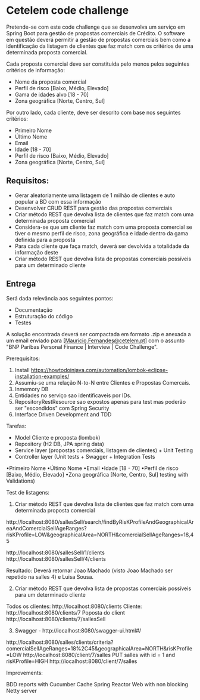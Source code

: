 # Cetelem code challenge

Pretende-se com este code challenge que se desenvolva um serviço em Spring Boot para gestão de propostas comerciais de Crédito. 
O software em questão deverá permitir a gestão de propostas comerciais bem como a identificação da listagem de clientes 
que faz match com os critérios de uma determinada proposta comercial.

Cada proposta comercial deve ser constituída pelo menos pelos seguintes critérios de informação:
* Nome da proposta comercial
* Perfil de risco [Baixo, Médio, Elevado]
* Gama de idades alvo [18 - 70]
* Zona geográfica [Norte, Centro, Sul]

Por outro lado, cada cliente, deve ser descrito com base nos seguintes critérios:
* Primeiro Nome
* Último Nome
* Email
* Idade [18 - 70]
* Perfil de risco [Baixo, Médio, Elevado]
* Zona geográfica [Norte, Centro, Sul]

## Requisitos:
* Gerar aleatoriamente uma listagem de 1 milhão de clientes e auto popular a BD com essa informação
* Desenvolver CRUD REST para gestão das propostas comerciais
* Criar método REST que devolva lista de clientes que faz match com uma determinada proposta comercial
* Considera-se que um cliente faz match com uma proposta comercial se tiver o mesmo perfil de risco, zona geográfica e idade dentro da gama definida para a proposta
* Para cada cliente que faça match, deverá ser devolvida a totalidade da informação deste
* Criar método REST que devolva lista de propostas comerciais possíveis para um determinado cliente

## Entrega
Será dada relevância aos seguintes pontos:
  * Documentação
  * Estruturação do código
  * Testes

A solução encontrada deverá ser compactada em formato .zip e anexada a um email enviado para [Mauricio.Fernandes@cetelem.pt] com o assunto "BNP Paribas Personal Finance | Interview | Code Challenge".

Prerequisitos: 

1. Install https://howtodoinjava.com/automation/lombok-eclipse-installation-examples/
2. Assumiu-se uma relação N-to-N entre Clientes e Propostas Comercais.
3. Inmemory DB
4. Entidades no serviço sao identificaveis por IDs. 
5. RepositoryRestResource sao expostos apenas para test mas poderão ser "escondidos" com Spring Security
6. Interface Driven Development and TDD


Tarefas: 
* Model Cliente e proposta (lombok)
* Repository (H2 DB, JPA spring data)
* Service layer (propostas comerciais, listagem de clientes) + Unit Testing 
* Controller layer (Unit tests + Swagger + Integration Tests

•Primeiro Nome
•Último Nome
•Email
•Idade [18 - 70]
•Perfil de risco [Baixo, Médio, Elevado]
•Zona geográfica [Norte, Centro, Sul]
 testing with Validations)

 
Test de listagens: 

1. Criar método REST que devolva lista de clientes que faz match com uma determinada proposta comercial
 
http://localhost:8080/sallesSell/search/findByRisKProfileAndGeographicalAreaAndComercialSellAgeRanges?risKProfile=LOW&geographicalArea=NORTH&comercialSellAgeRanges=18,45

http://localhost:8080/sallesSell/1/clients
http://localhost:8080/sallesSell/4/clients

Resultado: Deverá retornar Joao Machado (visto Joao Machado ser repetido na salles 4) e Luisa Sousa.


2. Criar método REST que devolva lista de propostas comerciais possíveis para um determinado cliente

Todos os clientes: http://localhost:8080/clients
Cliente: http://localhost:8080/clients/7
Poposta do client http://localhost:8080/clients/7/sallesSell

3. Swagger - http://localhost:8080/swagger-ui.html#/

http://localhost:8080/salles/clients/criteria?comercialSellAgeRanges=18%2C45&geographicalArea=NORTH&risKProfile=LOW
http://localhost:8080/client/7/salles
PUT salles with id = 1 and risKProfile=HIGH
http://localhost:8080/client/7/salles


Improvements: 

BDD reports with Cucumber
Cache
Spring Reactor Web with non blocking Netty server
